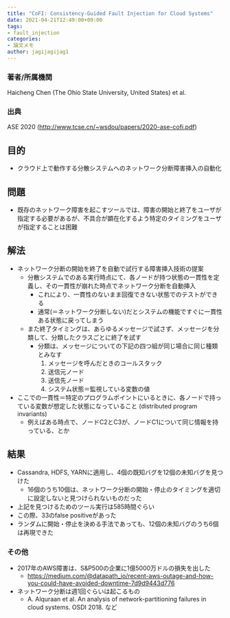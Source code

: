 ```yaml
---
title: "CoFI: Consistency-Guided Fault Injection for Cloud Systems"
date: 2021-04-21T12:49:00+09:00
tags:
- fault_injection
categories:
- 論文メモ
author: jagijagijag1
---
```


### 著者/所属機関
Haicheng Chen (The Ohio State University, United States) et al.

### 出典
ASE 2020
(<http://www.tcse.cn/~wsdou/papers/2020-ase-cofi.pdf>)

## 目的
- クラウド上で動作する分散システムへのネットワーク分断障害挿入の自動化

## 問題
- 既存のネットワーク障害を起こすツールでは、障害の開始と終了をユーザが指定する必要があるが、不具合が顕在化するよう特定のタイミングをユーザが指定することは困難

## 解法
- ネットワーク分断の開始を終了を自動で試行する障害挿入技術の提案
  - 分散システムでのある実行時点にて、各ノードが持つ状態の一貫性を定義し、その一貫性が崩れた時点でネットワーク分断を自動挿入
    - これにより、一貫性のないまま回復できない状態でのテストができる
    - 通常(＝ネットワーク分断しない)だとシステムの機能ですぐに一貫性ある状態に戻ってしまう
  - また終了タイミングは、あらゆるメッセージで試さず、メッセージを分類して、分類したクラスごとに終了を試す
    - 分類は、メッセージについての下記の四つ組が同じ場合に同じ種類とみなす
      1. メッセージを呼んだときのコールスタック
      2. 送信元ノード
      3. 送信先ノード
      4. システム状態＝監視している変数の値
- ここでの一貫性＝特定のプログラムポイントにいるときに、各ノードで持っている変数が想定した状態になっていること (distributed program invariants)
  - 例えばある時点で、ノードC2とC3が、ノードC1について同じ情報を持っている、とか

## 結果
- Cassandra, HDFS, YARNに適用し、4個の既知バグを12個の未知バグを見つけた
  - 16個のうち10個は、ネットワーク分断の開始・停止のタイミングを適切に設定しないと見つけられないものだった
- 上記を見つけるためのツール実行は585時間ぐらい
- この際、33のfalse positiveがあった
- ランダムに開始・停止を決める手法であっても、12個の未知バグのうち6個は再現できた

### その他
- 2017年のAWS障害は、S&P500の企業に1億5000万ドルの損失を出した
  - https://medium.com/@datapath_io/recent-aws-outage-and-how-you-could-have-avoided-downtime-7d9d9443d776
- ネットワーク分断は週1回ぐらいは起こるもの
  - A. Alquraan et al. An analysis of network-partitioning failures in cloud systems. OSDI 2018. など
